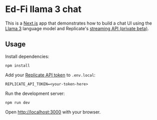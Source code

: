 # Ed-Fi llama 3 chat

This is a [Next.js](https://nextjs.org/) app that demonstrates how to build a chat UI using the [Llama 3](https://replicate.com/meta/llama-3-70b-chat) language model and Replicate's [streaming API (private beta)](https://replicate.com/docs/streaming).

## Usage

Install dependencies:

```console
npm install
```

Add your [Replicate API token](https://replicate.com/account#token) to `.env.local`:

```
REPLICATE_API_TOKEN=<your-token-here>
```

Run the development server:

```console
npm run dev
```

Open [http://localhost:3000](http://localhost:3000) with your browser. 
